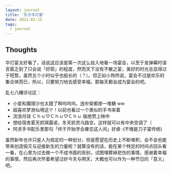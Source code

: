 ```yaml
---
layout: journal
title: '东方华灯宴'
date: 2021-02-15
tags:
  - journal
---
```


## Thoughts

华灯宴太好看了，话说这应该是第一次这么投入地看一场宴会，以至于发弹幕时语言匮乏到了只会说「好耶」的程度，然而天下没有不散之宴，美好的时光总显得过于短暂，虽然五个小时似乎也挺长的（？）。但正如小玲所说，宴会不过是欢乐的集合体而已，所以，只要努力地去感受幸福，那每天都会成为宴会的吧。

乱七八糟评论区：

- 小爱和魔理沙也太甜了啊呜呜呜，连吵架都掺一堆糖 ww
- 超喜欢梦游仙境这个！以前也看过一个类似的手书来着
- 流浪月球 Ｃｈｕ♡Ｃｈｕ♡Ｃｈｕ 版绝赞上映中
- 想给宿舍夏天抓琪露诺，冬天抓灵乌路空，这样就可以有中央空调了（
- 阿求手书配乐里那句「终于开始学会眷恋这人间」好虐 :(不愧是刀子宴传统)

虽然新年也许只是人为规定的一种划分，但是愿望在历史上不断堆积，会不会也能带来创造毁灭与迎接新生的力量呢？就算没有的话，能在某个特定的时间点回头看一看，在心里为过去做一个不成书面的告别，试图埋葬掉悲伤的事情，感谢着幸福的事情，然后再次怀着希望过好今天与明天，大概也可以作为一种节日的「意义」吧。
